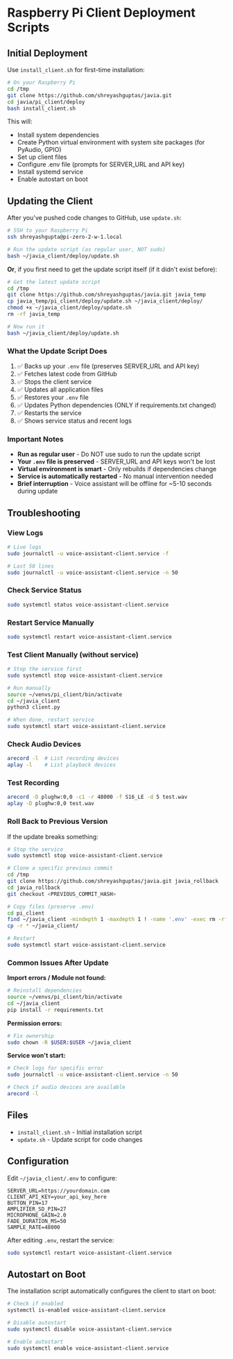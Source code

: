 # Raspberry Pi Client Deployment Scripts

## Initial Deployment

Use `install_client.sh` for first-time installation:

```bash
# On your Raspberry Pi
cd /tmp
git clone https://github.com/shreyashguptas/javia.git
cd javia/pi_client/deploy
bash install_client.sh
```

This will:
- Install system dependencies
- Create Python virtual environment with system site packages (for PyAudio, GPIO)
- Set up client files
- Configure .env file (prompts for SERVER_URL and API key)
- Install systemd service
- Enable autostart on boot

## Updating the Client

After you've pushed code changes to GitHub, use `update.sh`:

```bash
# SSH to your Raspberry Pi
ssh shreyashgupta@pi-zero-2-w-1.local

# Run the update script (as regular user, NOT sudo)
bash ~/javia_client/deploy/update.sh
```

**Or**, if you first need to get the update script itself (if it didn't exist before):

```bash
# Get the latest update script
cd /tmp
git clone https://github.com/shreyashguptas/javia.git javia_temp
cp javia_temp/pi_client/deploy/update.sh ~/javia_client/deploy/
chmod +x ~/javia_client/deploy/update.sh
rm -rf javia_temp

# Now run it
bash ~/javia_client/deploy/update.sh
```

### What the Update Script Does

1. ✅ Backs up your `.env` file (preserves SERVER_URL and API key)
2. ✅ Fetches latest code from GitHub
3. ✅ Stops the client service
4. ✅ Updates all application files
5. ✅ Restores your `.env` file
6. ✅ Updates Python dependencies (ONLY if requirements.txt changed)
7. ✅ Restarts the service
8. ✅ Shows service status and recent logs

### Important Notes

- **Run as regular user** - Do NOT use sudo to run the update script
- **Your `.env` file is preserved** - SERVER_URL and API keys won't be lost
- **Virtual environment is smart** - Only rebuilds if dependencies change
- **Service is automatically restarted** - No manual intervention needed
- **Brief interruption** - Voice assistant will be offline for ~5-10 seconds during update

## Troubleshooting

### View Logs
```bash
# Live logs
sudo journalctl -u voice-assistant-client.service -f

# Last 50 lines
sudo journalctl -u voice-assistant-client.service -n 50
```

### Check Service Status
```bash
sudo systemctl status voice-assistant-client.service
```

### Restart Service Manually
```bash
sudo systemctl restart voice-assistant-client.service
```

### Test Client Manually (without service)
```bash
# Stop the service first
sudo systemctl stop voice-assistant-client.service

# Run manually
source ~/venvs/pi_client/bin/activate
cd ~/javia_client
python3 client.py

# When done, restart service
sudo systemctl start voice-assistant-client.service
```

### Check Audio Devices
```bash
arecord -l  # List recording devices
aplay -l    # List playback devices
```

### Test Recording
```bash
arecord -D plughw:0,0 -c1 -r 48000 -f S16_LE -d 5 test.wav
aplay -D plughw:0,0 test.wav
```

### Roll Back to Previous Version

If the update breaks something:

```bash
# Stop the service
sudo systemctl stop voice-assistant-client.service

# Clone a specific previous commit
cd /tmp
git clone https://github.com/shreyashguptas/javia.git javia_rollback
cd javia_rollback
git checkout <PREVIOUS_COMMIT_HASH>

# Copy files (preserve .env)
cd pi_client
find ~/javia_client -mindepth 1 -maxdepth 1 ! -name '.env' -exec rm -rf {} +
cp -r * ~/javia_client/

# Restart
sudo systemctl start voice-assistant-client.service
```

### Common Issues After Update

**Import errors / Module not found:**
```bash
# Reinstall dependencies
source ~/venvs/pi_client/bin/activate
cd ~/javia_client
pip install -r requirements.txt
```

**Permission errors:**
```bash
# Fix ownership
sudo chown -R $USER:$USER ~/javia_client
```

**Service won't start:**
```bash
# Check logs for specific error
sudo journalctl -u voice-assistant-client.service -n 50

# Check if audio devices are available
arecord -l
```

## Files

- `install_client.sh` - Initial installation script
- `update.sh` - Update script for code changes

## Configuration

Edit `~/javia_client/.env` to configure:

```env
SERVER_URL=https://yourdomain.com
CLIENT_API_KEY=your_api_key_here
BUTTON_PIN=17
AMPLIFIER_SD_PIN=27
MICROPHONE_GAIN=2.0
FADE_DURATION_MS=50
SAMPLE_RATE=48000
```

After editing `.env`, restart the service:
```bash
sudo systemctl restart voice-assistant-client.service
```

## Autostart on Boot

The installation script automatically configures the client to start on boot:

```bash
# Check if enabled
systemctl is-enabled voice-assistant-client.service

# Disable autostart
sudo systemctl disable voice-assistant-client.service

# Enable autostart
sudo systemctl enable voice-assistant-client.service
```

